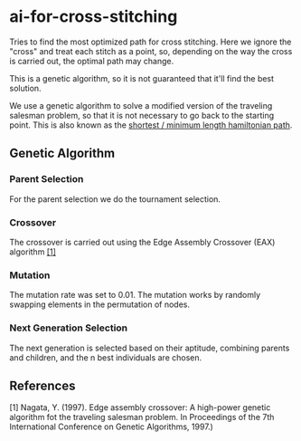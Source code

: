 # ai-for-cross-stitching

Tries to find the most optimized path for cross stitching.
Here we ignore the "cross" and treat each stitch as a point, so, depending on the way the cross is carried out, the optimal path may change.

This is a genetic algorithm, so it is not guaranteed that it'll find the best solution.

We use a genetic algorithm to solve a modified version of the traveling salesman problem, so that it is not necessary to go back to the starting point. This is also known as the [shortest / minimum length hamiltonian path](https://stackoverflow.com/a/7158721).

## Genetic Algorithm

### Parent Selection

For the parent selection we do the tournament selection.

### Crossover

The crossover is carried out using the Edge Assembly Crossover (EAX) algorithm [[1]](#1)

### Mutation

The mutation rate was set to 0.01. The mutation works by randomly swapping elements in the permutation of nodes.

### Next Generation Selection

The next generation is selected based on their aptitude, combining parents and children, and the n best individuals are chosen.

## References
<a id="1">[1]</a> 
Nagata, Y. (1997). Edge assembly crossover: A high-power genetic algorithm fot the traveling salesman problem. In Proceedings of the 7th International Conference on Genetic Algorithms, 1997.)
